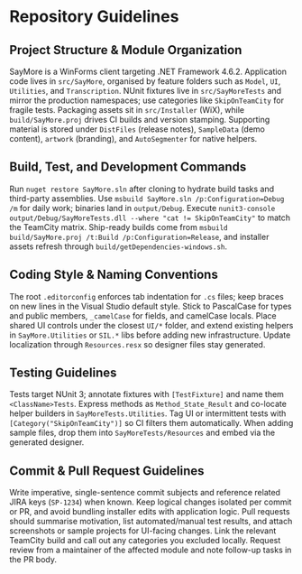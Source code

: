 # Repository Guidelines

## Project Structure & Module Organization
SayMore is a WinForms client targeting .NET Framework 4.6.2. Application code lives in `src/SayMore`, organised by feature folders such as `Model`, `UI`, `Utilities`, and `Transcription`. NUnit fixtures live in `src/SayMoreTests` and mirror the production namespaces; use categories like `SkipOnTeamCity` for fragile tests. Packaging assets sit in `src/Installer` (WiX), while `build/SayMore.proj` drives CI builds and version stamping. Supporting material is stored under `DistFiles` (release notes), `SampleData` (demo content), `artwork` (branding), and `AutoSegmenter` for native helpers.

## Build, Test, and Development Commands
Run `nuget restore SayMore.sln` after cloning to hydrate build tasks and third-party assemblies. Use `msbuild SayMore.sln /p:Configuration=Debug /m` for daily work; binaries land in `output/Debug`. Execute `nunit3-console output/Debug/SayMoreTests.dll --where "cat != SkipOnTeamCity"` to match the TeamCity matrix. Ship-ready builds come from `msbuild build/SayMore.proj /t:Build /p:Configuration=Release`, and installer assets refresh through `build/getDependencies-windows.sh`.

## Coding Style & Naming Conventions
The root `.editorconfig` enforces tab indentation for `.cs` files; keep braces on new lines in the Visual Studio default style. Stick to PascalCase for types and public members, `_camelCase` for fields, and camelCase locals. Place shared UI controls under the closest `UI/*` folder, and extend existing helpers in `SayMore.Utilities` or `SIL.*` libs before adding new infrastructure. Update localization through `Resources.resx` so designer files stay generated.

## Testing Guidelines
Tests target NUnit 3; annotate fixtures with `[TestFixture]` and name them `<ClassName>Tests`. Express methods as `Method_State_Result` and co-locate helper builders in `SayMoreTests.Utilities`. Tag UI or intermittent tests with `[Category("SkipOnTeamCity")]` so CI filters them automatically. When adding sample files, drop them into `SayMoreTests/Resources` and embed via the generated designer.

## Commit & Pull Request Guidelines
Write imperative, single-sentence commit subjects and reference related JIRA keys (`SP-1234`) when known. Keep logical changes isolated per commit or PR, and avoid bundling installer edits with application logic. Pull requests should summarise motivation, list automated/manual test results, and attach screenshots or sample projects for UI-facing changes. Link the relevant TeamCity build and call out any categories you excluded locally. Request review from a maintainer of the affected module and note follow-up tasks in the PR body.
